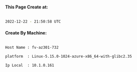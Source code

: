 
   
#### This Page Create at:

```bash

2022-12-22 - 21:50:58 UTC

```

#### Create By Machine:

```bash

Host Name : fv-az301-732

platform  : Linux-5.15.0-1024-azure-x86_64-with-glibc2.35

Ip Local  : 10.1.0.161

```

